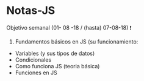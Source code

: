 # Notas-JS

Objetivo semanal (01- 08 -18 / (hasta) 07-08-18) ❗

1) Fundamentos básicos en JS (su funcionamiento:
- Variables (y sus tipos de datos)
- Condicionales
- Como funciona JS (teoria básica)
- Funciones en JS
